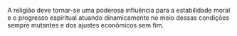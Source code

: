 ﻿A religião deve tornar-se uma poderosa influência para a estabilidade moral e o progresso espiritual atuando dinamicamente no meio dessas condições sempre mutantes e dos ajustes econômicos sem fim.